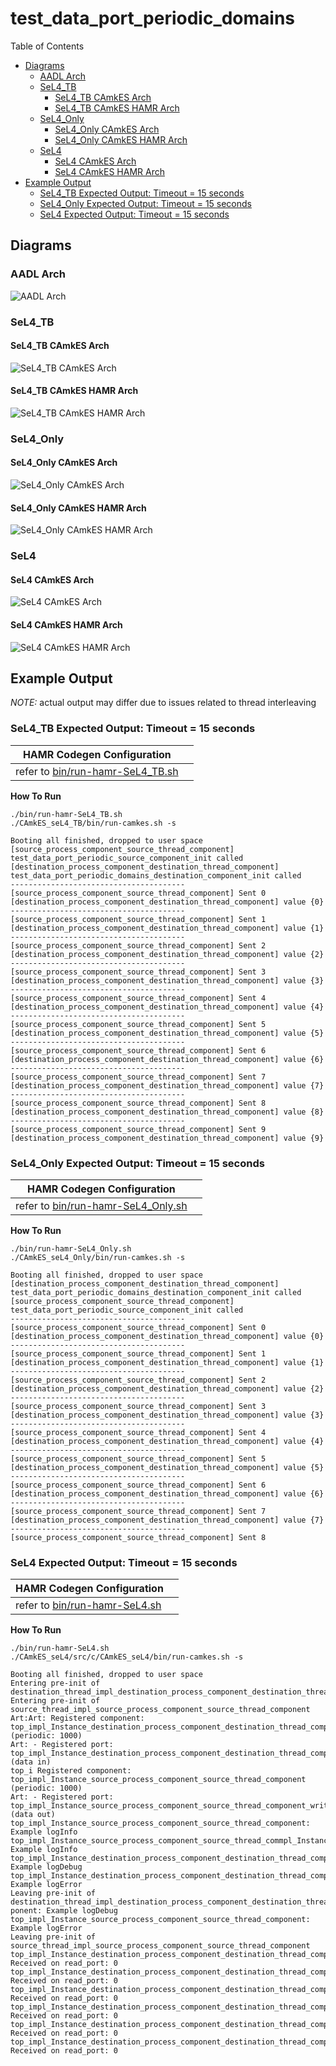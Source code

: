 # test_data_port_periodic_domains

 Table of Contents
  * [Diagrams](#diagrams)
    * [AADL Arch](#aadl-arch)
    * [SeL4_TB](#sel4_tb)
      * [SeL4_TB CAmkES Arch](#sel4_tb-camkes-arch)
      * [SeL4_TB CAmkES HAMR Arch](#sel4_tb-camkes-hamr-arch)
    * [SeL4_Only](#sel4_only)
      * [SeL4_Only CAmkES Arch](#sel4_only-camkes-arch)
      * [SeL4_Only CAmkES HAMR Arch](#sel4_only-camkes-hamr-arch)
    * [SeL4](#sel4)
      * [SeL4 CAmkES Arch](#sel4-camkes-arch)
      * [SeL4 CAmkES HAMR Arch](#sel4-camkes-hamr-arch)
  * [Example Output](#example-output)
    * [SeL4_TB Expected Output: Timeout = 15 seconds](#sel4_tb-expected-output-timeout--15-seconds)
    * [SeL4_Only Expected Output: Timeout = 15 seconds](#sel4_only-expected-output-timeout--15-seconds)
    * [SeL4 Expected Output: Timeout = 15 seconds](#sel4-expected-output-timeout--15-seconds)

## Diagrams
### AADL Arch
![AADL Arch](diagrams/aadl-arch.png)

### SeL4_TB
#### SeL4_TB CAmkES Arch
![SeL4_TB CAmkES Arch](diagrams/CAmkES-arch-SeL4_TB.svg)

#### SeL4_TB CAmkES HAMR Arch
![SeL4_TB CAmkES HAMR Arch](diagrams/CAmkES-HAMR-arch-SeL4_TB.svg)

### SeL4_Only
#### SeL4_Only CAmkES Arch
![SeL4_Only CAmkES Arch](diagrams/CAmkES-arch-SeL4_Only.svg)

#### SeL4_Only CAmkES HAMR Arch
![SeL4_Only CAmkES HAMR Arch](diagrams/CAmkES-HAMR-arch-SeL4_Only.svg)

### SeL4
#### SeL4 CAmkES Arch
![SeL4 CAmkES Arch](diagrams/CAmkES-arch-SeL4.svg)

#### SeL4 CAmkES HAMR Arch
![SeL4 CAmkES HAMR Arch](diagrams/CAmkES-HAMR-arch-SeL4.svg)

## Example Output
*NOTE:* actual output may differ due to issues related to thread interleaving
### SeL4_TB Expected Output: Timeout = 15 seconds

  |HAMR Codegen Configuration| |
  |--|--|
  | refer to [bin/run-hamr-SeL4_TB.sh](bin/run-hamr-SeL4_TB.sh) |


  **How To Run**
  ```
  ./bin/run-hamr-SeL4_TB.sh
  ./CAmkES_seL4_TB/bin/run-camkes.sh -s
  ```

  ```
  Booting all finished, dropped to user space
  [source_process_component_source_thread_component] test_data_port_periodic_source_component_init called
  [destination_process_component_destination_thread_component] test_data_port_periodic_domains_destination_component_init called
  ---------------------------------------
  [source_process_component_source_thread_component] Sent 0
  [destination_process_component_destination_thread_component] value {0}
  ---------------------------------------
  [source_process_component_source_thread_component] Sent 1
  [destination_process_component_destination_thread_component] value {1}
  ---------------------------------------
  [source_process_component_source_thread_component] Sent 2
  [destination_process_component_destination_thread_component] value {2}
  ---------------------------------------
  [source_process_component_source_thread_component] Sent 3
  [destination_process_component_destination_thread_component] value {3}
  ---------------------------------------
  [source_process_component_source_thread_component] Sent 4
  [destination_process_component_destination_thread_component] value {4}
  ---------------------------------------
  [source_process_component_source_thread_component] Sent 5
  [destination_process_component_destination_thread_component] value {5}
  ---------------------------------------
  [source_process_component_source_thread_component] Sent 6
  [destination_process_component_destination_thread_component] value {6}
  ---------------------------------------
  [source_process_component_source_thread_component] Sent 7
  [destination_process_component_destination_thread_component] value {7}
  ---------------------------------------
  [source_process_component_source_thread_component] Sent 8
  [destination_process_component_destination_thread_component] value {8}
  ---------------------------------------
  [source_process_component_source_thread_component] Sent 9
  [destination_process_component_destination_thread_component] value {9}

  ```

### SeL4_Only Expected Output: Timeout = 15 seconds

  |HAMR Codegen Configuration| |
  |--|--|
  | refer to [bin/run-hamr-SeL4_Only.sh](bin/run-hamr-SeL4_Only.sh) |


  **How To Run**
  ```
  ./bin/run-hamr-SeL4_Only.sh
  ./CAmkES_seL4_Only/bin/run-camkes.sh -s
  ```

  ```
  Booting all finished, dropped to user space
  [destination_process_component_destination_thread_component] test_data_port_periodic_domains_destination_component_init called
  [source_process_component_source_thread_component] test_data_port_periodic_source_component_init called
  ---------------------------------------
  [source_process_component_source_thread_component] Sent 0
  [destination_process_component_destination_thread_component] value {0}
  ---------------------------------------
  [source_process_component_source_thread_component] Sent 1
  [destination_process_component_destination_thread_component] value {1}
  ---------------------------------------
  [source_process_component_source_thread_component] Sent 2
  [destination_process_component_destination_thread_component] value {2}
  ---------------------------------------
  [source_process_component_source_thread_component] Sent 3
  [destination_process_component_destination_thread_component] value {3}
  ---------------------------------------
  [source_process_component_source_thread_component] Sent 4
  [destination_process_component_destination_thread_component] value {4}
  ---------------------------------------
  [source_process_component_source_thread_component] Sent 5
  [destination_process_component_destination_thread_component] value {5}
  ---------------------------------------
  [source_process_component_source_thread_component] Sent 6
  [destination_process_component_destination_thread_component] value {6}
  ---------------------------------------
  [source_process_component_source_thread_component] Sent 7
  [destination_process_component_destination_thread_component] value {7}
  ---------------------------------------
  [source_process_component_source_thread_component] Sent 8

  ```

### SeL4 Expected Output: Timeout = 15 seconds

  |HAMR Codegen Configuration| |
  |--|--|
  | refer to [bin/run-hamr-SeL4.sh](bin/run-hamr-SeL4.sh) |


  **How To Run**
  ```
  ./bin/run-hamr-SeL4.sh
  ./CAmkES_seL4/src/c/CAmkES_seL4/bin/run-camkes.sh -s
  ```

  ```
  Booting all finished, dropped to user space
  Entering pre-init of destination_thread_impl_destination_process_component_destination_thread_component
  Entering pre-init of source_thread_impl_source_process_component_source_thread_component
  Art:Art: Registered component: top_impl_Instance_destination_process_component_destination_thread_component (periodic: 1000)
  Art: - Registered port: top_impl_Instance_destination_process_component_destination_thread_component_read_port (data in)
  top_i Registered component: top_impl_Instance_source_process_component_source_thread_component (periodic: 1000)
  Art: - Registered port: top_impl_Instance_source_process_component_source_thread_component_write_port (data out)
  top_impl_Instance_source_process_component_source_thread_component: Example logInfo
  top_impl_Instance_source_process_component_source_thread_commpl_Instance_destination_process_component_destination_thread_component: Example logInfo
  top_impl_Instance_destination_process_component_destination_thread_component: Example logDebug
  top_impl_Instance_destination_process_component_destination_thread_component: Example logError
  Leaving pre-init of destination_thread_impl_destination_process_component_destination_thread_component
  ponent: Example logDebug
  top_impl_Instance_source_process_component_source_thread_component: Example logError
  Leaving pre-init of source_thread_impl_source_process_component_source_thread_component
  top_impl_Instance_destination_process_component_destination_thread_component: Received on read_port: 0
  top_impl_Instance_destination_process_component_destination_thread_component: Received on read_port: 0
  top_impl_Instance_destination_process_component_destination_thread_component: Received on read_port: 0
  top_impl_Instance_destination_process_component_destination_thread_component: Received on read_port: 0
  top_impl_Instance_destination_process_component_destination_thread_component: Received on read_port: 0
  top_impl_Instance_destination_process_component_destination_thread_component: Received on read_port: 0

  ```